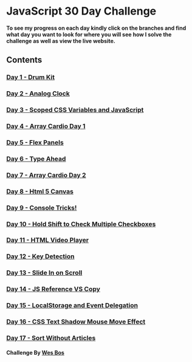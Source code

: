 # JavaScript 30 Day Challenge

**To see my progress on each day kindly click on the branches and find what day
you want to look for where you will see how I solve the challenge as well as
view the live website.**

## Contents

### [Day 1 - Drum Kit](https://github.com/Karllouise-code/javascript-30/tree/day1)

### [Day 2 - Analog Clock](https://github.com/Karllouise-code/javascript-30/tree/day2)

### [Day 3 - Scoped CSS Variables and JavaScript](https://github.com/Karllouise-code/javascript-30/tree/day3)

### [Day 4 - Array Cardio Day 1](https://github.com/Karllouise-code/javascript-30/tree/day4)

### [Day 5 - Flex Panels](https://github.com/Karllouise-code/javascript-30/tree/day5)

### [Day 6 - Type Ahead](https://github.com/Karllouise-code/javascript-30/tree/day6)

### [Day 7 - Array Cardio Day 2](https://github.com/Karllouise-code/javascript-30/tree/day7)

### [Day 8 - Html 5 Canvas](https://github.com/Karllouise-code/javascript-30/tree/day8)

### [Day 9 - Console Tricks!](https://github.com/Karllouise-code/javascript-30/tree/day9)

### [Day 10 - Hold Shift to Check Multiple Checkboxes](https://github.com/Karllouise-code/javascript-30/tree/day10)

### [Day 11 - HTML Video Player](https://github.com/Karllouise-code/javascript-30/tree/day11)

### [Day 12 - Key Detection](https://github.com/Karllouise-code/javascript-30/tree/day12)

### [Day 13 - Slide In on Scroll](https://github.com/Karllouise-code/javascript-30/tree/day13)

### [Day 14 - JS Reference VS Copy](https://github.com/Karllouise-code/javascript-30/tree/day14)

### [Day 15 - LocalStorage and Event Delegation](https://github.com/Karllouise-code/javascript-30/tree/day15)

### [Day 16 - CSS Text Shadow Mouse Move Effect](https://github.com/Karllouise-code/javascript-30/tree/day16)

### [Day 17 - Sort Without Articles](https://github.com/Karllouise-code/javascript-30/tree/day17)

#### Challenge By [Wes Bos](https://javascript30.com/)
